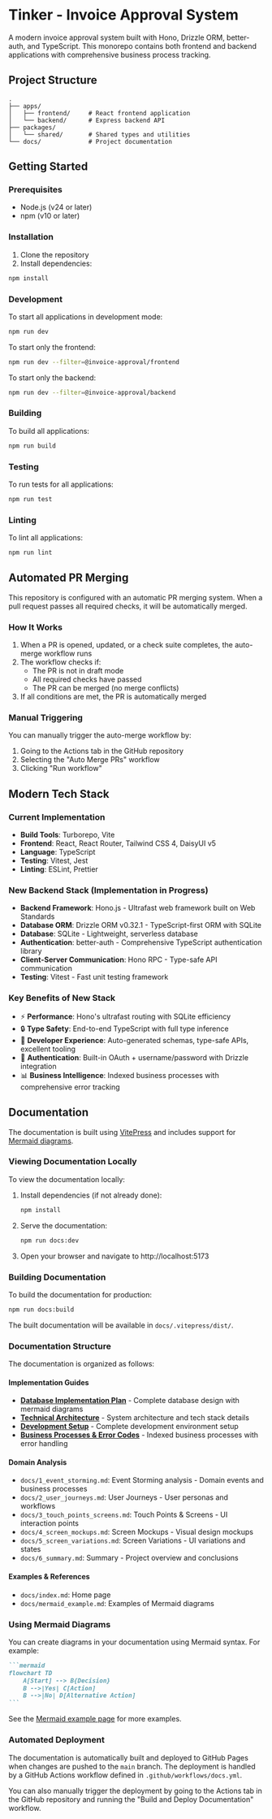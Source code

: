 # Tinker - Invoice Approval System

A modern invoice approval system built with Hono, Drizzle ORM, better-auth, and TypeScript. This monorepo contains both frontend and backend applications with comprehensive business process tracking.

## Project Structure

```
.
├── apps/
│   ├── frontend/     # React frontend application
│   └── backend/      # Express backend API
├── packages/
│   └── shared/       # Shared types and utilities
└── docs/             # Project documentation
```

## Getting Started

### Prerequisites

- Node.js (v24 or later)
- npm (v10 or later)

### Installation

1. Clone the repository
2. Install dependencies:

```bash
npm install
```

### Development

To start all applications in development mode:

```bash
npm run dev
```

To start only the frontend:

```bash
npm run dev --filter=@invoice-approval/frontend
```

To start only the backend:

```bash
npm run dev --filter=@invoice-approval/backend
```

### Building

To build all applications:

```bash
npm run build
```

### Testing

To run tests for all applications:

```bash
npm run test
```

### Linting

To lint all applications:

```bash
npm run lint
```

## Automated PR Merging

This repository is configured with an automatic PR merging system. When a pull request passes all required checks, it will be automatically merged.

### How It Works

1. When a PR is opened, updated, or a check suite completes, the auto-merge workflow runs
2. The workflow checks if:
   - The PR is not in draft mode
   - All required checks have passed
   - The PR can be merged (no merge conflicts)
3. If all conditions are met, the PR is automatically merged

### Manual Triggering

You can manually trigger the auto-merge workflow by:

1. Going to the Actions tab in the GitHub repository
2. Selecting the "Auto Merge PRs" workflow
3. Clicking "Run workflow"

## Modern Tech Stack

### Current Implementation

- **Build Tools**: Turborepo, Vite
- **Frontend**: React, React Router, Tailwind CSS 4, DaisyUI v5
- **Language**: TypeScript
- **Testing**: Vitest, Jest
- **Linting**: ESLint, Prettier

### New Backend Stack (Implementation in Progress)

- **Backend Framework**: Hono.js - Ultrafast web framework built on Web Standards
- **Database ORM**: Drizzle ORM v0.32.1 - TypeScript-first ORM with SQLite
- **Database**: SQLite - Lightweight, serverless database
- **Authentication**: better-auth - Comprehensive TypeScript authentication library
- **Client-Server Communication**: Hono RPC - Type-safe API communication
- **Testing**: Vitest - Fast unit testing framework

### Key Benefits of New Stack

- ⚡ **Performance**: Hono's ultrafast routing with SQLite efficiency
- 🔒 **Type Safety**: End-to-end TypeScript with full type inference
- 🚀 **Developer Experience**: Auto-generated schemas, type-safe APIs, excellent tooling
- 🔐 **Authentication**: Built-in OAuth + username/password with Drizzle integration
- 📊 **Business Intelligence**: Indexed business processes with comprehensive error tracking

## Documentation

The documentation is built using [VitePress](https://vitepress.dev/) and includes support for [Mermaid diagrams](https://mermaid.js.org/).

### Viewing Documentation Locally

To view the documentation locally:

1. Install dependencies (if not already done):

   ```bash
   npm install
   ```

2. Serve the documentation:

   ```bash
   npm run docs:dev
   ```

3. Open your browser and navigate to http://localhost:5173

### Building Documentation

To build the documentation for production:

```bash
npm run docs:build
```

The built documentation will be available in `docs/.vitepress/dist/`.

### Documentation Structure

The documentation is organized as follows:

#### Implementation Guides

- **[Database Implementation Plan](docs/database-implementation.md)** - Complete database design with mermaid diagrams
- **[Technical Architecture](docs/technical-architecture.md)** - System architecture and tech stack details
- **[Development Setup](docs/development-setup.md)** - Complete development environment setup
- **[Business Processes & Error Codes](docs/business-processes.md)** - Indexed business processes with error handling

#### Domain Analysis

- `docs/1_event_storming.md`: Event Storming analysis - Domain events and business processes
- `docs/2_user_journeys.md`: User Journeys - User personas and workflows
- `docs/3_touch_points_screens.md`: Touch Points & Screens - UI interaction points
- `docs/4_screen_mockups.md`: Screen Mockups - Visual design mockups
- `docs/5_screen_variations.md`: Screen Variations - UI variations and states
- `docs/6_summary.md`: Summary - Project overview and conclusions

#### Examples & References

- `docs/index.md`: Home page
- `docs/mermaid_example.md`: Examples of Mermaid diagrams

### Using Mermaid Diagrams

You can create diagrams in your documentation using Mermaid syntax. For example:

````markdown
```mermaid
flowchart TD
    A[Start] --> B{Decision}
    B -->|Yes| C[Action]
    B -->|No| D[Alternative Action]
```
````

See the [Mermaid example page](docs/mermaid_example.md) for more examples.

### Automated Deployment

The documentation is automatically built and deployed to GitHub Pages when changes are pushed to the `main` branch. The deployment is handled by a GitHub Actions workflow defined in `.github/workflows/docs.yml`.

You can also manually trigger the deployment by going to the Actions tab in the GitHub repository and running the "Build and Deploy Documentation" workflow.
